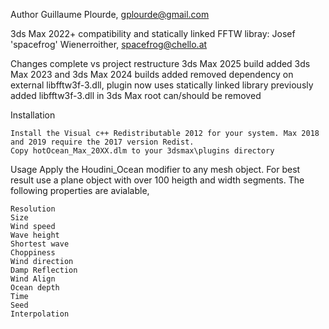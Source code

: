 Author
Guillaume Plourde, gplourde@gmail.com

3ds Max 2022+ compatibility and statically linked FFTW libray: 
Josef 'spacefrog' Wienerroither, spacefrog@chello.at


Changes
    complete vs project restructure
	3ds Max 2025 build added
	3ds Max 2023 and 3ds Max 2024 builds added
    removed dependency on external libfftw3f-3.dll, plugin now uses statically linked library
    previously added libfftw3f-3.dll in 3ds Max root can/should be removed

Installation

    Install the Visual c++ Redistributable 2012 for your system. Max 2018 and 2019 require the 2017 version Redist.    
    Copy hotOcean_Max_20XX.dlm to your 3dsmax\plugins directory

Usage
Apply the Houdini_Ocean modifier to any mesh object. For best result use a plane object with over 100 heigth and width segments. The following properties are avialable,

    Resolution
    Size
    Wind speed
    Wave height
    Shortest wave
    Choppiness
    Wind direction
    Damp Reflection
    Wind Align
    Ocean depth
    Time
    Seed
    Interpolation
